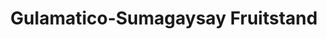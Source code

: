 ---
title: "Gulamatico-Sumagaysay Fruitstand"
url: /tupi/gulamatico-sumagaysay-fruitstand/
shop: greengrocer
---